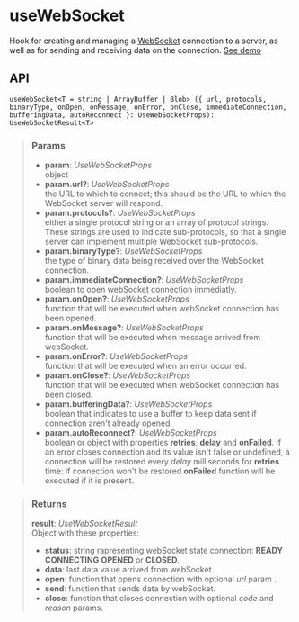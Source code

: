 # useWebSocket
Hook for creating and managing a [WebSocket](https://developer.mozilla.org/en-US/docs/Web/API/WebSocket) connection to a server, as well as for sending and receiving data on the connection. [See demo](https://ndriadev.github.io/react-tools/#/hooks/api-dom/useWebSocket)

## API

```tsx
useWebSocket<T = string | ArrayBuffer | Blob> ({ url, protocols, binaryType, onOpen, onMessage, onError, onClose, immediateConnection, bufferingData, autoReconnect }: UseWebSocketProps): UseWebSocketResult<T>
```

> ### Params
>
> - __param__: _UseWebSocketProps_  
object
> - __param.url?__: _UseWebSocketProps_  
the URL to which to connect; this should be the URL to which the WebSocket server will respond.
> - __param.protocols?__: _UseWebSocketProps_  
either a single protocol string or an array of protocol strings. These strings are used to indicate sub-protocols, so that a single server can implement multiple WebSocket sub-protocols.
> - __param.binaryType?__: _UseWebSocketProps_  
the type of binary data being received over the WebSocket connection.
> - __param.immediateConnection?__: _UseWebSocketProps_  
boolean to open webSocket connection immediatly.
> - __param.onOpen?__: _UseWebSocketProps_  
function that will be executed when webSocket connection has been opened.
> - __param.onMessage?__: _UseWebSocketProps_  
function that will be executed when message arrived from webSocket.
> - __param.onError?__: _UseWebSocketProps_  
function that will be executed when an error occurred.
> - __param.onClose?__: _UseWebSocketProps_  
function that will be executed when webSocket connection has been closed.
> - __param.bufferingData?__: _UseWebSocketProps_  
boolean that indicates to use a buffer to keep data sent if connection aren't already opened.
> - __param.autoReconnect?__: _UseWebSocketProps_  
boolean or object with properties __retries__, __delay__ and __onFailed__. If an error closes connection and its value isn't false or undefined, a connection will be restored every _delay_ milliseconds for __retries__ time: if connection won't be restored __onFailed__ function will be executed if it is present.
>

> ### Returns
>
> __result__:  _UseWebSocketResult_  
> Object with these properties:
> - __status__: string rapresenting webSocket state connection: __READY__ __CONNECTING__ __OPENED__ or __CLOSED__.
> - __data__: last data value arrived from webSocket.
> - __open__: function that opens connection with optional _url_ param .
> - __send__: function that sends data by webSocket.
> - __close__: function that closes connection with optional _code_ and _reason_ params.
>